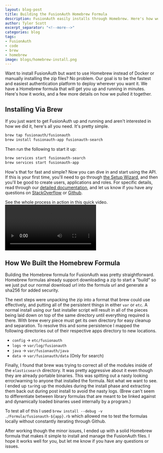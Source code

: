 ```yaml
---
layout: blog-post
title: Building the FusionAuth Homebrew Formula
description: FusionAuth easily installs through Homebrew. Here's how we built the Homebrew formula.
author: Tyler Scott
excerpt_separator: "<!--more-->"
categories: blog
tags:
- FusionAuth
- code
- brew
- homebrew
image: blogs/homebrew-install.png
---
```


Want to install FusionAuth but want to use Homebrew instead of Docker or manually installing the zip files? No problem. Our goal is to be the fastest and easiest authentication platform to deploy wherever you want it. We have a Homebrew formula that will get you up and running in minutes. Here's how it works, and a few more details on how we pulled it together.
<!--more-->

## Installing Via Brew

If you just want to get FusionAuth up and running and aren't interested in how we did it, here's all you need. It's pretty simple.

```bash
brew tap fusionauth/fusionauth
brew install fusionauth-app fusionauth-search
```

Then run the following to start it up:

```bash
brew services start fusionauth-search
brew services start fusionauth-app
```
How's that for fast and simple? Now you can dive in and start using the API. If this is your first time, you'll need to go through [the Setup Wizard](/blog/2019/02/05/using-the-setup-wizard), and then you'll be good to create users, applications and roles. For specific details, read through our [detailed documentation](/docs/v1/tech/), and let us know if you have any questions on [StackOverflow](https://stackoverflow.com/questions/tagged/fusionauth "Jump to StackOverflow") or [Github](https://github.com/FusionAuth/fusionauth-issues "Jump to Github").  

See the whole process in action in this quick video.
<video autoplay loop>
  <source src="https://s3.us-east-2.amazonaws.com/io.fusionauth/resources/brew.webm">
  Your browser does not support the video tag.
</video>

## How We Built the Homebrew Formula

Building the Homebrew formula for FusionAuth was pretty straightforward. Homebrew formulas already support downloading a zip to start a "build" so we just put our normal download url into the formula url and generate a sha256 for added security.

The next steps were unpacking the zip into a format that brew could use effectively, and putting all of the persistent
things in either `var` or `etc`. A normal install using our fast installer script will result in all of the pieces
being laid down on top of the same directory until everything required is there. With brew every piece
must get its own directory for easy cleanup and separation. To resolve this and some persistence I mapped the following directories out of their respective apps directory to new locations.

* `config` -> `etc/fusionauth`
* `logs` -> `var/log/fusionauth`
* `java` -> `var/fusionauth/java`
* `data` -> `var/fusionauth/data` (Only for search)

Finally, I found that brew was trying to correct all of the modules inside of the `elasticsearch` directory. It was pretty aggressive about it even though they are already portable binaries. This was spitting out a nasty looking error/warning to anyone that installed the formula. Not what we want to see. I ended up `tar`ing up the modules during the install
phase and extracting them back out during post install to avoid the nasty logs. (Brew can't seem to differentiate between
library formulas that are meant to be linked against and dynamically loaded binaries used internally by a program.)

To test all of this I used `brew install --debug -v ./Formula/fusionauth-${app}.rb` which allowed me to test the
formulas locally without constantly iterating through Github.

After working though the minor issues, I ended up with a solid Homebrew formula that makes it simple to install and manage the FusionAuth files. I hope it works well for you, but let me know if you have any questions or issues.
